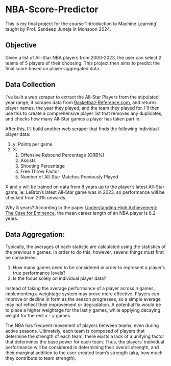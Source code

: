 # NBA-Score-Predictor

This is my final project for the course 'Introduction to Machine Learning' taught by Prof. Sandeep Juneja in Monsoon 2024.

## Objective

Given a list of All-Star NBA players from 2000-2023, the user can select 2 teams of 5 players of their choosing. This project then aims to predict the final score based on player-aggregated data.

## Data Collection

I've built a web scraper to extract the All-Star Players from the stipulated year range; it scrapes data from [Basketball-Reference.com](https://www.basketball-reference.com/), and returns player names, the year they played, and the team they played for. I'll then use this to create a comprehensive player list that removes any duplicates, and checks how many All-Star games a player has taken part in.

After this, I’ll build another web scraper that finds the following individual player data:

1. y: Points per game
2. X:
   1. Offensive Rebound Percentage (ORB%)
   2. Assists
   3. Shooting Percentage
   4. Free Throw Factor
   5. Number of All-Star Matches Previously Played

X and y will be trained on data from 8 years up to the player’s latest All-Star game, ie: LeBron’s latest All-Star game was in 2023, so performance will be checked from 2015 onwards.

Why 8 years? According to the paper [Understanding High Achievement: The Case for Eminence](https://www.researchgate.net/publication/335431217_Understanding_High_Achievement_The_Case_for_Eminence), the mean career length of an NBA player is 8.2 years.

## Data Aggregation:

Typically, the averages of each statistic are calculated using the statistics of the previous _n_ games. In order to do this, however, several things must first be considered:

1. How many games need to be considered in order to represent a player’s true performance levels?
2. Is the focus solely on individual player data?

Instead of taking the average performance of a player across _n_ games, implementing a weightage system may prove more effective. Players can improve or decline in form as the season progresses, so a simple average may not reflect their improvement or degradation. A potential fix would be to place a higher weightage for the last _y_ games, while applying decaying weight for the rest _x - y_ games.

The NBA has frequent movement of players between teams, even during active seasons. Ultimately, each team is composed of players that determine the strength of each team; there exists a lack of a unifying factor that determines the base power for each team. Thus, the players’ individual performance will be considered in determining their overall strength, and their marginal addition to the user-created team’s strength (aka, how much they contribute to team strength).
